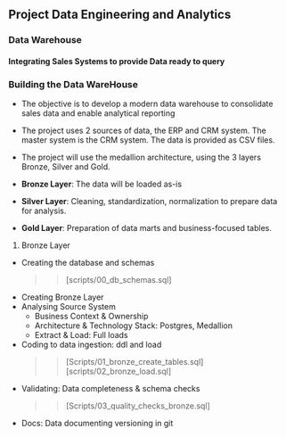 ## Project Data Engineering and Analytics
### Data Warehouse

#### Integrating Sales Systems to provide Data ready to query 

### Building the Data WareHouse

- The objective is to develop a modern data warehouse to consolidate sales data and enable analytical reporting

- The project uses 2 sources of data, the ERP and CRM system. The master system is the CRM system. The data is provided as CSV files.

- The project will use the medallion architecture, using the 3 layers Bronze, Silver and Gold.

- **Bronze Layer**: The data will be loaded as-is

- **Silver Layer**: Cleaning, standardization, normalization to prepare data for analysis.

- **Gold Layer**: Preparation of data marts and business-focused tables.


01. Bronze Layer
- Creating the database and schemas 
    >> [scripts/00_db_schemas.sql]
- Creating Bronze Layer
- Analysing Source System
    - Business Context & Ownership
    - Architecture & Technology Stack: Postgres, Medallion 
    - Extract & Load: Full loads        
- Coding to data ingestion: ddl and load
    >> [Scripts/01_bronze_create_tables.sql]
    >> [scripts/02_bronze_load.sql]
- Validating: Data completeness & schema checks
    >> [Scripts/03_quality_checks_bronze.sql]
- Docs: Data documenting versioning in git



